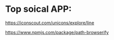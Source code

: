# Top soical APP:


https://iconscout.com/unicons/explore/line

https://www.npmjs.com/package/path-browserify